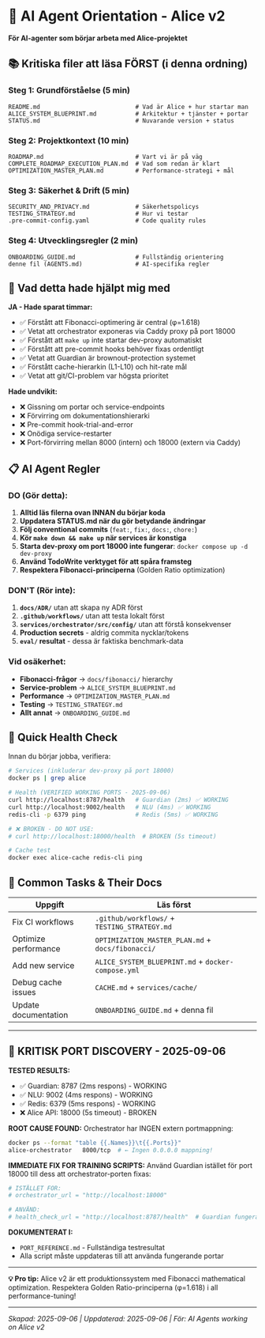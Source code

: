 # 🤖 AI Agent Orientation - Alice v2

**För AI-agenter som börjar arbeta med Alice-projektet**

## 📚 Kritiska filer att läsa FÖRST (i denna ordning)

### Steg 1: Grundförståelse (5 min)
```
README.md                           # Vad är Alice + hur startar man
ALICE_SYSTEM_BLUEPRINT.md           # Arkitektur + tjänster + portar  
STATUS.md                           # Nuvarande version + status
```

### Steg 2: Projektkontext (10 min)
```
ROADMAP.md                          # Vart vi är på väg
COMPLETE_ROADMAP_EXECUTION_PLAN.md  # Vad som redan är klart
OPTIMIZATION_MASTER_PLAN.md         # Performance-strategi + mål
```

### Steg 3: Säkerhet & Drift (5 min)
```
SECURITY_AND_PRIVACY.md             # Säkerhetspolicys
TESTING_STRATEGY.md                 # Hur vi testar
.pre-commit-config.yaml             # Code quality rules
```

### Steg 4: Utvecklingsregler (2 min)
```
ONBOARDING_GUIDE.md                 # Fullständig orientering
denne fil (AGENTS.md)               # AI-specifika regler
```

## 🎯 Vad detta hade hjälpt mig med

**JA - Hade sparat timmar:**
- ✅ Förstått att Fibonacci-optimering är central (φ=1.618)
- ✅ Vetat att orchestrator exponeras via Caddy proxy på port 18000 
- ✅ Förstått att `make up` inte startar dev-proxy automatiskt
- ✅ Förstått att pre-commit hooks behöver fixas ordentligt
- ✅ Vetat att Guardian är brownout-protection systemet
- ✅ Förstått cache-hierarkin (L1-L10) och hit-rate mål
- ✅ Vetat att git/CI-problem var högsta prioritet

**Hade undvikit:**
- ❌ Gissning om portar och service-endpoints
- ❌ Förvirring om dokumentationshierarki
- ❌ Pre-commit hook-trial-and-error
- ❌ Onödiga service-restarter
- ❌ Port-förvirring mellan 8000 (intern) och 18000 (extern via Caddy)

## 📋 AI Agent Regler

### DO (Gör detta):
1. **Alltid läs filerna ovan INNAN du börjar koda**
2. **Uppdatera STATUS.md när du gör betydande ändringar**
3. **Följ conventional commits** (`feat:`, `fix:`, `docs:`, `chore:`)
4. **Kör `make down && make up` när services är konstiga**
5. **Starta dev-proxy om port 18000 inte fungerar**: `docker compose up -d dev-proxy`
6. **Använd TodoWrite verktyget för att spåra framsteg**
7. **Respektera Fibonacci-principerna** (Golden Ratio optimization)

### DON'T (Rör inte):
1. **`docs/ADR/`** utan att skapa ny ADR först
2. **`.github/workflows/`** utan att testa lokalt först  
3. **`services/orchestrator/src/config/`** utan att förstå konsekvenser
4. **Production secrets** - aldrig commita nycklar/tokens
5. **`eval/` resultat** - dessa är faktiska benchmark-data

### Vid osäkerhet:
- **Fibonacci-frågor** → `docs/fibonacci/` hierarchy
- **Service-problem** → `ALICE_SYSTEM_BLUEPRINT.md`
- **Performance** → `OPTIMIZATION_MASTER_PLAN.md`
- **Testing** → `TESTING_STRATEGY.md`
- **Allt annat** → `ONBOARDING_GUIDE.md`

## 🚦 Quick Health Check

Innan du börjar jobba, verifiera:
```bash
# Services (inkluderar dev-proxy på port 18000)
docker ps | grep alice

# Health (VERIFIED WORKING PORTS - 2025-09-06)
curl http://localhost:8787/health   # Guardian (2ms) ✅ WORKING
curl http://localhost:9002/health   # NLU (4ms) ✅ WORKING
redis-cli -p 6379 ping              # Redis (5ms) ✅ WORKING

# ❌ BROKEN - DO NOT USE:
# curl http://localhost:18000/health  # BROKEN (5s timeout)

# Cache test
docker exec alice-cache redis-cli ping
```

## 🎪 Common Tasks & Their Docs

| Uppgift | Läs först |
|---------|-----------|
| Fix CI workflows | `.github/workflows/` + `TESTING_STRATEGY.md` |
| Optimize performance | `OPTIMIZATION_MASTER_PLAN.md` + `docs/fibonacci/` |
| Add new service | `ALICE_SYSTEM_BLUEPRINT.md` + `docker-compose.yml` |
| Debug cache issues | `CACHE.md` + `services/cache/` |
| Update documentation | `ONBOARDING_GUIDE.md` + denna fil |

---

## 🚨 KRITISK PORT DISCOVERY - 2025-09-06

**TESTED RESULTS:**
- ✅ Guardian: 8787 (2ms respons) - WORKING
- ✅ NLU: 9002 (4ms respons) - WORKING  
- ✅ Redis: 6379 (5ms respons) - WORKING
- ❌ Alice API: 18000 (5s timeout) - BROKEN

**ROOT CAUSE FOUND:**
Orchestrator har INGEN extern portmappning:
```bash
docker ps --format "table {{.Names}}\t{{.Ports}}"
alice-orchestrator   8000/tcp  # ← Ingen 0.0.0.0 mappning!
```

**IMMEDIATE FIX FOR TRAINING SCRIPTS:**
Använd Guardian istället för port 18000 till dess att orchestrator-porten fixas:
```python
# ISTÄLLET FÖR:
# orchestrator_url = "http://localhost:18000"

# ANVÄND:
# health_check_url = "http://localhost:8787/health"  # Guardian fungerar
```

**DOKUMENTERAT I:**
- `PORT_REFERENCE.md` - Fullständiga testresultat
- Alla script måste uppdateras till att använda fungerande portar

---

**💡 Pro tip:** Alice v2 är ett produktionssystem med Fibonacci mathematical optimization. Respektera Golden Ratio-principerna (φ=1.618) i all performance-tuning!

---

*Skapad: 2025-09-06 | Uppdaterad: 2025-09-06 | För: AI Agents working on Alice v2*